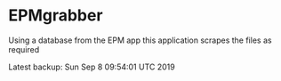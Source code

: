 # EPMgrabber
Using a database from the EPM app this application scrapes the files as required


Latest backup: Sun Sep 8 09:54:01 UTC 2019
